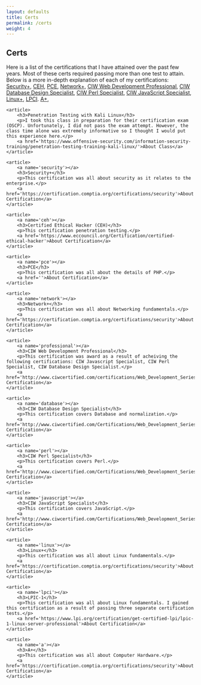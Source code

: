 ```yaml
---
layout: defaults
title: Certs
permalink: /certs
weight: 4
---
```

<section class='content'>
<h2>Certs</h2>
    <article>
        <p>
        Here is a list of the certifications that I have attained over the past few years.
        Most of these certs required passing more than one test to attain. Below is a more
        in-depth explanation of each of my certifications:
        <a href='#security'>Security+</a>,
        <a href='#ceh'>CEH</a>,
        <a href='#pce'>PCE</a>,
        <a href='#network'>Network+</a>,
        <a href='#professional'>CIW Web Development Professional</a>,
        <a href='#database'>CIW Database Design Specialist</a>,
        <a href='#perl'>CIW Perl Specialist</a>,
        <a href='#javascript'>CIW JavaScript Specialist</a>,
        <a href='#linux'>Linux+</a>,
        <a href='#lpci'>LPCI</a>.
        <a href='#a'>A+</a>,
        </p>
    </article>

    <article>
        <h3>Penetration Testing with Kali Linux</h3>
        <p>I took this class in preparation for their certification exam (OSCP). Unfortunately, I did not pass the exam attempt. However, the class time alone was extremely informative so I thought I would put this experience here.</p>
        <a href='https://www.offensive-security.com/information-security-training/penetration-testing-training-kali-linux/'>About Class</a>
    </article>

    <article>
        <a name='security'></a>
        <h3>Security+</h3>
        <p>This certification was all about security as it relates to the enterprise.</p>
        <a href='https://certification.comptia.org/certifications/security'>About Certification</a>
    </article>

    <article>
        <a name='ceh'></a>
        <h3>Certified Ethical Hacker (CEH)</h3>
        <p>This certification penetration testing.</p>
        <a href='https://www.eccouncil.org/Certification/certified-ethical-hacker'>About Certification</a>
    </article>

    <article>
        <a name='pce'></a>
        <h3>PCE</h3>
        <p>This certification was all about the details of PHP.</p>
        <a href=''>About Certification</a>
    </article>

    <article>
        <a name='network'></a>
        <h3>Network+</h3>
        <p>This certification was all about Networking fundamentals.</p>
        <a href='https://certification.comptia.org/certifications/security'>About Certification</a>
    </article>

    <article>
        <a name='professional'></a>
        <h3>CIW Web Development Professional</h3>
        <p>This certification was award as a result of acheiving the following certifications: CIW Javascript Specialist, CIW Perl Specialist, CIW Database Design Specialist.</p>
        <a href='http://www.ciwcertified.com/certifications/Web_Development_Series/development.php'>About Certification</a>
    </article>

    <article>
        <a name='database'></a>
        <h3>CIW Database Design Specialist</h3>
        <p>This certification covers Database and normalization.</p>
        <a href='http://www.ciwcertified.com/Certifications/Web_Development_Series/database_design.php'>About Certification</a>
    </article>

    <article>
        <a name='perl'></a>
        <h3>CIW Perl Specialist</h3>
        <p>This certification covers Perl.</p>
        <a href='http://www.ciwcertified.com/Certifications/Web_Development_Series/perl.php'>About Certification</a>
    </article>

    <article>
        <a name='javascript'></a>
        <h3>CIW JavaScript Specialist</h3>
        <p>This certification covers JavaScript.</p>
        <a href='http://www.ciwcertified.com/Certifications/Web_Development_Series/javascript.php'>About Certification</a>
    </article>

    <article>
        <a name='linux'></a>
        <h3>Linux+</h3>
        <p>This certification was all about Linux fundamentals.</p>
        <a href='https://certification.comptia.org/certifications/security'>About Certification</a>
    </article>

    <article>
        <a name='lpci'></a>
        <h3>LPIC-1</h3>
        <p>This certification was all about Linux fundamentals. I gained this certification as a result of passing three separate certification tests.</p>
        <a href='https://www.lpi.org/certification/get-certified-lpi/lpic-1-linux-server-professional'>About Certification</a>
    </article>

    <article>
        <a name='a'></a>
        <h3>A+</h3>
        <p>This certification was all about Computer Hardware.</p>
        <a href='https://certification.comptia.org/certifications/security'>About Certification</a>
    </article>

</section>
